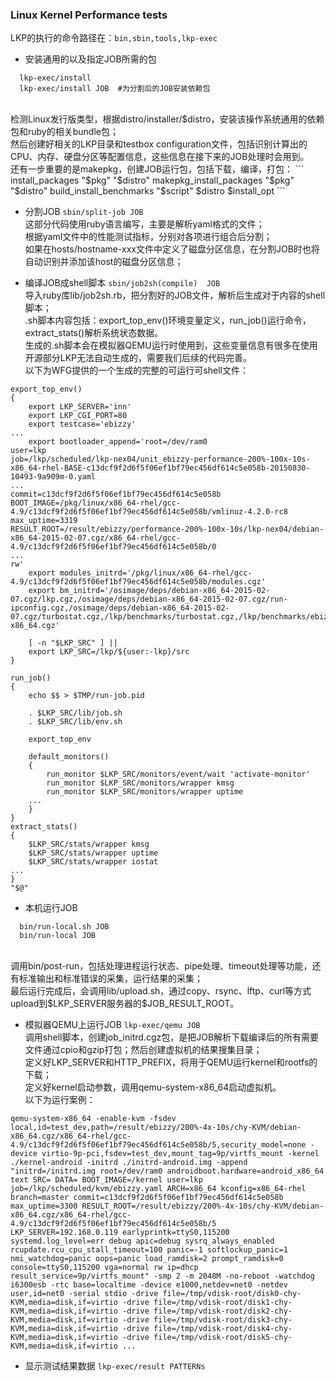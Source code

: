 ### Linux Kernel Performance tests

LKP的执行的命令路径在：`bin,sbin,tools,lkp-exec`
<br>
* 安装通用的以及指定JOB所需的包
```
  lkp-exec/install
  lkp-exec/install JOB  #为分割后的JOB安装依赖包
```
<br>
  检测Linux发行版类型，根据distro/installer/$distro，安装该操作系统通用的依赖包和ruby的相关bundle包；<br>
  然后创建好相关的LKP目录和testbox configuration文件，包括识别计算出的CPU、内存、硬盘分区等配置信息，这些信息在接下来的JOB处理时会用到。<br>
  还有一步重要的是makepkg，创建JOB运行包，包括下载，编译，打包：
  ```
  install_packages "$pkg" "$distro"
  makepkg_install_packages "$pkg" "$distro"
  build_install_benchmarks "$script" $distro $install_opt
  ```

* 分割JOB
  `sbin/split-job JOB`
  <br>
  这部分代码使用ruby语言编写，主要是解析yaml格式的文件；<br>
  根据yaml文件中的性能测试指标，分别对各项进行组合后分割；<br>
  如果在hosts/hostname-xxx文件中定义了磁盘分区信息，在分割JOB时也将自动识别并添加该host的磁盘分区信息；

* 编译JOB成shell脚本
  `sbin/job2sh(compile)  JOB`
  <br>
  导入ruby库lib/job2sh.rb，把分割好的JOB文件，解析后生成对于内容的shell脚本；<br>
  .sh脚本内容包括：export_top_env()环境变量定义，run_job()运行命令，extract_stats()解析系统状态数据。<br>
  生成的.sh脚本会在模拟器QEMU运行时使用到，这些变量信息有很多在使用开源部分LKP无法自动生成的，需要我们后续的代码完善。<br>
  以下为WFG提供的一个生成的完整的可运行可shell文件：
```
export_top_env()
{
	export LKP_SERVER='inn'
	export LKP_CGI_PORT=80
	export testcase='ebizzy'
...
	export bootloader_append='root=/dev/ram0
user=lkp
job=/lkp/scheduled/lkp-nex04/unit_ebizzy-performance-200%-100x-10s-x86_64-rhel-BASE-c13dcf9f2d6f5f06ef1bf79ec456df614c5e058b-20150830-10493-9a909m-0.yaml
...
commit=c13dcf9f2d6f5f06ef1bf79ec456df614c5e058b
BOOT_IMAGE=/pkg/linux/x86_64-rhel/gcc-4.9/c13dcf9f2d6f5f06ef1bf79ec456df614c5e058b/vmlinuz-4.2.0-rc8
max_uptime=3319
RESULT_ROOT=/result/ebizzy/performance-200%-100x-10s/lkp-nex04/debian-x86_64-2015-02-07.cgz/x86_64-rhel/gcc-4.9/c13dcf9f2d6f5f06ef1bf79ec456df614c5e058b/0
...
rw'
	export modules_initrd='/pkg/linux/x86_64-rhel/gcc-4.9/c13dcf9f2d6f5f06ef1bf79ec456df614c5e058b/modules.cgz'
	export bm_initrd='/osimage/deps/debian-x86_64-2015-02-07.cgz/lkp.cgz,/osimage/deps/debian-x86_64-2015-02-07.cgz/run-ipconfig.cgz,/osimage/deps/debian-x86_64-2015-02-07.cgz/turbostat.cgz,/lkp/benchmarks/turbostat.cgz,/lkp/benchmarks/ebizzy-x86_64.cgz'
	
	[ -n "$LKP_SRC" ] ||
	export LKP_SRC=/lkp/${user:-lkp}/src
}

run_job()
{
	echo $$ > $TMP/run-job.pid

	. $LKP_SRC/lib/job.sh
	. $LKP_SRC/lib/env.sh
	
	export_top_env
	
	default_monitors()
	{
		run_monitor $LKP_SRC/monitors/event/wait 'activate-monitor'
		run_monitor $LKP_SRC/monitors/wrapper kmsg
		run_monitor $LKP_SRC/monitors/wrapper uptime
	...
	}
}
extract_stats()
{
	$LKP_SRC/stats/wrapper kmsg
	$LKP_SRC/stats/wrapper uptime
	$LKP_SRC/stats/wrapper iostat
...
}
"$@"
```

* 本机运行JOB
```
  bin/run-local.sh JOB
  bin/run-local JOB
```
<br>
调用bin/post-run，包括处理进程运行状态、pipe处理、timeout处理等功能，还有标准输出和标准错误的采集，运行结果的采集；<br>
最后运行完成后，会调用lib/upload.sh，通过copy、rsync、lftp、curl等方式upload到$LKP_SERVER服务器的$JOB_RESULT_ROOT。<br>

* 模拟器QEMU上运行JOB
  `lkp-exec/qemu JOB`
  <br>
调用shell脚本，创建job_initrd.cgz包，是把JOB解析下载编译后的所有需要文件通过cpio和gzip打包；然后创建虚拟机的结果搜集目录；<br>
定义好LKP_SERVER和HTTP_PREFIX，将用于QEMU运行kernel和rootfs的下载；<br>
定义好kernel启动参数，调用qemu-system-x86_64启动虚拟机。<br>
以下为运行案例：
```
qemu-system-x86_64 -enable-kvm -fsdev local,id=test_dev,path=/result/ebizzy/200%-4x-10s/chy-KVM/debian-x86_64.cgz/x86_64-rhel/gcc-4.9/c13dcf9f2d6f5f06ef1bf79ec456df614c5e058b/5,security_model=none -device virtio-9p-pci,fsdev=test_dev,mount_tag=9p/virtfs_mount -kernel ./kernel-android -initrd ./initrd-android.img -append "initrd=/initrd.img root=/dev/ram0 androidboot.hardware=android_x86_64 text SRC= DATA= BOOT_IMAGE=/kernel user=lkp job=/lkp/scheduled/kvm/ebizzy.yaml ARCH=x86_64 kconfig=x86_64-rhel branch=master commit=c13dcf9f2d6f5f06ef1bf79ec456df614c5e058b max_uptime=3300 RESULT_ROOT=/result/ebizzy/200%-4x-10s/chy-KVM/debian-x86_64.cgz/x86_64-rhel/gcc-4.9/c13dcf9f2d6f5f06ef1bf79ec456df614c5e058b/5 LKP_SERVER=192.168.0.119 earlyprintk=ttyS0,115200 systemd.log_level=err debug apic=debug sysrq_always_enabled rcupdate.rcu_cpu_stall_timeout=100 panic=-1 softlockup_panic=1 nmi_watchdog=panic oops=panic load_ramdisk=2 prompt_ramdisk=0 console=ttyS0,115200 vga=normal rw ip=dhcp result_service=9p/virtfs_mount" -smp 2 -m 2048M -no-reboot -watchdog i6300esb -rtc base=localtime -device e1000,netdev=net0 -netdev user,id=net0 -serial stdio -drive file=/tmp/vdisk-root/disk0-chy-KVM,media=disk,if=virtio -drive file=/tmp/vdisk-root/disk1-chy-KVM,media=disk,if=virtio -drive file=/tmp/vdisk-root/disk2-chy-KVM,media=disk,if=virtio -drive file=/tmp/vdisk-root/disk3-chy-KVM,media=disk,if=virtio -drive file=/tmp/vdisk-root/disk4-chy-KVM,media=disk,if=virtio -drive file=/tmp/vdisk-root/disk5-chy-KVM,media=disk,if=virtio ...
```

* 显示测试结果数据
  `lkp-exec/result PATTERNs`
<br>
